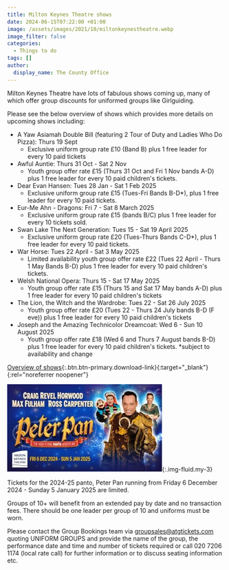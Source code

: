 ```yaml
---
title: Milton Keynes Theatre shows
date: 2024-06-15T07:22:00 +01:00
image: /assets/images/2021/10/miltonkeynestheatre.webp
image_filter: false
categories:
  - Things to do
tags: []
author:
  display_name: The County Office
---
```

Milton Keynes Theatre have lots of fabulous shows coming up, many of which offer group discounts for uniformed groups like Girlguiding.

Please see the below overview of shows which provides more details on upcoming shows including:

- A Yaw Asiamah Double Bill (featuring 2 Tour of Duty and Ladies Who Do Pizza): Thurs 19 Sept
  - Exclusive uniform group rate £10 (Band B) plus 1 free leader for every 10 paid tickets
- Awful Auntie: Thurs 31 Oct - Sat 2 Nov
  - Youth group offer rate £15 (Thurs 31 Oct and Fri 1 Nov bands A-D) plus 1 free leader for every 10 paid children's tickets.
- Dear Evan Hansen: Tues 28 Jan - Sat 1 Feb 2025
  - Exclusive uniform group rate £15 (Tues-Fri Bands B-D*), plus 1 free leader for every 10 paid tickets.
- Eur-Me Ahn - Dragons: Fri 7 - Sat 8 March 2025
  - Exclusive uniform group rate £15 (bands B/C) plus 1 free leader for every 10 tickets sold.
- Swan Lake The Next Generation: Tues 15 - Sat 19 April 2025
  - Exclusive uniform group rate £20 (Tues-Thurs Bands C-D*), plus 1 free leader for every 10 paid tickets.
- War Horse: Tues 22 April - Sat 3 May 2025
  - Limited availability youth group offer rate £22 (Tues 22 April - Thurs 1 May Bands B-D) plus 1 free leader for every 10 paid children's tickets.
- Welsh National Opera: Thurs 15 - Sat 17 May 2025
  - Youth group offer rate £15 (Thurs 15 and Sat 17 May bands A-D) plus 1 free leader for every 10 paid children's tickets
- The Lion, the Witch and the Wardrobe: Tues 22 - Sat 26 July 2025
  - Youth group offer rate £20 (Tues 22 - Thurs 24 July bands B-D (F eve)) plus 1 free leader for every 10 paid children's tickets
- Joseph and the Amazing Technicolor Dreamcoat: Wed 6 - Sun 10 August 2025
  - Youth group offer rate £18 (Wed 6 and Thurs 7 August bands B-D) plus 1 free leader for every 10 paid children's tickets.
*subject to availability and change

[Overview of shows](/assets/docs/2024/mk-theatre-flyer-2024-03.pdf){:.btn.btn-primary.download-link}{:target="_blank"}{:rel="noreferrer noopener"}

![2024-25 Panto: Peter Pan](/assets/images/2024/08/peterpan.webp){:.img-fluid.my-3}

Tickets for the 2024-25 panto, Peter Pan running from Friday 6 December 2024 - Sunday 5 January 2025 are limited.

Groups of 10+ will benefit from an extended pay by date and no transaction fees. There should be one leader per group of 10 and uniforms must be worn.

Please contact the Group Bookings team via <groupsales@atgtickets.com> quoting UNIFORM GROUPS and provide the name of the group, the performance date and time and number of tickets required or call 020 7206 1174 (local rate call) for further information or to discuss seating information etc.
